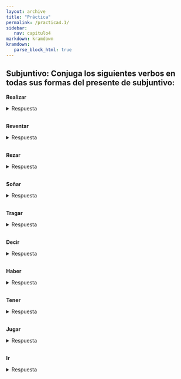 ```yaml
---
layout: archive
title: "Práctica"
permalink: /practica4.1/
sidebar:
   nav: capitulo4
markdown: kramdown
kramdown:
   parse_block_html: true
---
```

## Subjuntivo: Conjuga los siguientes verbos en todas sus formas del presente de subjuntivo:

**Realizar**
<details><summary markdown="span">Respuesta</summary>
  yo realice  
  tu realices  
  él/ella/usted realice  
  nosotros realicemos  
  vosotros realicéis  
  ellos/ellas/ustedes realicen  
</details>
<br/>

**Reventar**
<details><summary markdown="span">Respuesta</summary>
  yo reviente
  tú revientes
  él/ella/usted reviente
  nosotros reventemos
  vosotros reventéis
  ellos/ellas/ustedes revienten
</details>
<br/>

**Rezar**
<details><summary markdown="span">Respuesta</summary>
  yo rece
  tú reces
  él/ella/usted rece
  nosotros recemos
  vosotros recéis
  ellos/ellas/ustedes recen
</details>
<br/>

**Soñar**
<details><summary markdown="span">Respuesta</summary>
  yo sueñe
  tú sueñes
  él/ella/usted sueñe
  nosotros soñemos
  vosotros soñéis
  ellos/ellas/ustedes sueñen
</details>
<br/>

**Tragar**
<details><summary markdown="span">Respuesta</summary>
  yo trague
  tú tragues
  él/ella/usted trague
  nosotros traguemos
  vosotros traguéis
  ellos/ellas/ustedes traguen
</details>
<br/>

**Decir**
<details><summary markdown="span">Respuesta</summary>
  yo diga
  tú digas
  él/ella/usted diga
  nosotros digamos
  vosotros digáis
  ellos/ellas/ustedes digan
</details>
<br/>

**Haber**
<details><summary markdown="span">Respuesta</summary>
  yo haya
  tú hayas
  él/ella/usted haya
  nosotros hayamos
  vosotros hayáis
  ellos/ellas/ustedes hayan
</details>
<br/>

**Tener**
<details><summary markdown="span">Respuesta</summary>
  yo tenga
  tú tengas
  él/ella/usted tenga
  nosotros tengamos
  vosotros tengáis
  ellos/ellas/ustedes tengan
</details>
<br/>

**Jugar**
<details><summary markdown="span">Respuesta</summary>
  yo juegue
  tú juegues
  él/ella/usted juegue
  nosotros juguemos
  vosotros juguéis
  ellos/ellas/ustedes jueguen
</details>
<br/>

**Ir**
<details><summary markdown="span">Respuesta</summary>
  yo vaya
  tú vayas
  él/ella/usted vaya
  nosotros vayamos
  vosotros vayáis
  ellos/ellas/ustedes vayan
</details>
<br/>
